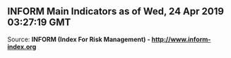 ## INFORM Main Indicators as of Wed, 24 Apr 2019 03:27:19 GMT

Source: **INFORM (Index For Risk Management) - http://www.inform-index.org**